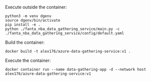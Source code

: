 Execute outside the container:
```
python3 -m venv dgenv
source dgenv/bin/activate
pip install -e .
python ./fanta_nba_data_gathering_service/main.py -c ./fanta_nba_data_gathering_service/config/default.yaml
```


Build the container:
```
docker build -t alex176/azure-data-gathering-service:v1 .
```


Execute the container:
```
docker container run --name data-gathering-app -d --network host alex176/azure-data-gathering-service:v1
```
